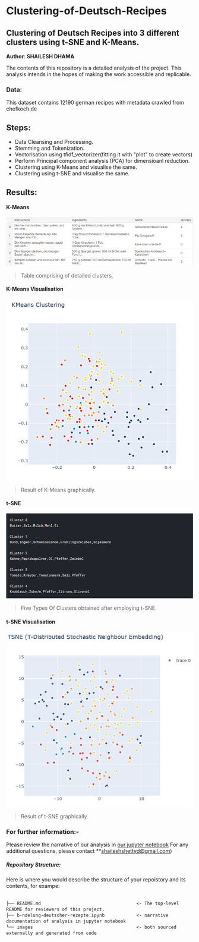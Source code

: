 # Clustering-of-Deutsch-Recipes

## Clustering of Deutsch Recipes into 3 different clusters using t-SNE and K-Means.

**Author**: **SHAILESH DHAMA**

The contents of this repository is a detailed analysis of the project. This analysis intends in the hopes of making the work accessible and replicable.

### Data:

This dataset contains 12190 german recipes with metadata crawled from chefkoch.de

## Steps:

- Data Cleansing and Processing. 
- Stemming and Tokenization.
- Vectorisation using tfidf_vectorizer(fitting it with "plot" to create vectors)
- Perform Principal component analysis (PCA) for dimensioanl reduction.
- Clustering using K-Means and visualise the same.
- Clustering using t-SNE and visualise the same.

## Results:

#### K-Means
![K-Means](./kmeans1.PNG)
> Table comprising of detailed clusters.

#### K-Means Visualisation
![K-Means](./kmeans2.PNG)
> Result of K-Means graphically.

#### t-SNE
![t-SNE](./tsne1.PNG)
> Five Types Of Clusters obtained  after employing t-SNE.

#### t-SNE Visualisation
![t-SNE](./tsne2.PNG)
> Result of t-SNE graphically.

### For further information:-

Please review the narrative of our analysis in [our jupyter notebook](./b-ndelung-deutscher-rezepte.ipynb)
For any additional questions, please contact **shaileshshettyd@gmail.com)


##### Repository Structure:

Here is where you would describe the structure of your repoistory and its contents, for exampe:

```

├── README.md                                    <- The top-level README for reviewers of this project.
├── b-ndelung-deutscher-rezepte.ipynb            <- narrative documentation of analysis in jupyter notebook
└── images                                       <- both sourced externally and generated from code

```
